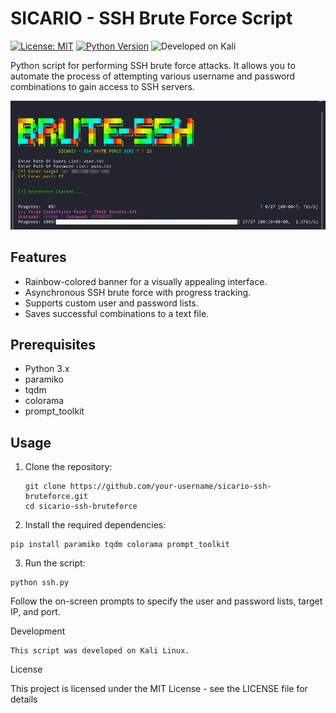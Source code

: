 # SICARIO - SSH Brute Force Script

[![License: MIT](https://img.shields.io/badge/License-MIT-blue.svg)](https://opensource.org/licenses/MIT)
[![Python Version](https://img.shields.io/badge/Python-3.x-green.svg)](https://www.python.org/)
![Developed on Kali](https://img.shields.io/badge/Developed%20on-Kali%20Linux-orange.svg)

Python script for performing SSH brute force attacks. It allows you to automate the process of attempting various username and password combinations to gain access to SSH servers.

![SSH Bruteforce](https://github.com/Sic4rio/ssh-bruteforce/blob/main/ssh-brute.png?raw=true)


## Features

- Rainbow-colored banner for a visually appealing interface.
- Asynchronous SSH brute force with progress tracking.
- Supports custom user and password lists.
- Saves successful combinations to a text file.

## Prerequisites

- Python 3.x
- paramiko
- tqdm
- colorama
- prompt_toolkit

## Usage

1. Clone the repository:

   ```
   git clone https://github.com/your-username/sicario-ssh-bruteforce.git
   cd sicario-ssh-bruteforce
   ```
2. Install the required dependencies:

```
pip install paramiko tqdm colorama prompt_toolkit
```
3. Run the script:

```
python ssh.py
```
Follow the on-screen prompts to specify the user and password lists, target IP, and port.

Development

    This script was developed on Kali Linux.

License

This project is licensed under the MIT License - see the LICENSE file for details
